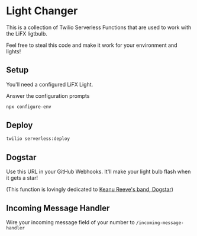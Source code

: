 # Light Changer

This is a collection of Twilio Serverless Functions that are used to work with the LiFX ligtbulb.

Feel free to steal this code and make it work for your environment and lights!

## Setup

You'll need a configured LiFX Light.

Answer the configuration prompts

```bash
npx configure-env
```

## Deploy

```bash
twilio serverless:deploy
```

## Dogstar

Use this URL in your GitHub Webhooks. It'll make your light bulb flash when it gets a star!

(This function is lovingly dedicated to [Keanu Reeve's band, Dogstar](https://open.spotify.com/artist/7FZJcjwYGAvvEBQlchgohi?si=0w9WuVR4RdW5Fdx6QQe9eg))

## Incoming Message Handler

Wire your incoming message field of your number to `/incoming-message-handler`